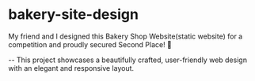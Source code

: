 # bakery-site-design
My friend and I designed this  Bakery Shop Website(static website) for a competition and proudly secured Second Place! 🎉 

--
This project showcases a beautifully crafted, user-friendly web design with an elegant and responsive layout.

